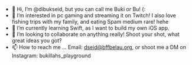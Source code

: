 - 👋 Hi, I’m @dibukseid, but you can call me Buki or Bu! (:
- 👀 I’m interested in pc gaming and streaming it on Twitch! I also love fishing trips with my family, and eating Spam medium rare! hehe
- 🌱 I’m currently learning Swift, as I want to build my own iOS app. 
- 💞️ I’m looking to collaborate on anything really! Shoot your shot, what great ideas you got?
- 📫 How to reach me ... Email: dseid@bffbelau.org, or shoot me a DM on Instagram: bukillahs_playground

<!---
dibukseid/dibukseid is a ✨ special ✨ repository because its `README.md` (this file) appears on your GitHub profile.
You can click the Preview link to take a look at your changes.
--->

